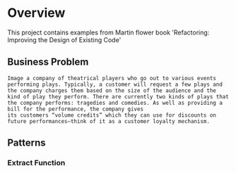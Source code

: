 # Overview 
This project contains examples from Martin flower book 'Refactoring: Improving the Design of Existing Code'


## Business Problem
```
Image a company of theatrical players who go out to various events performing plays. Typically, a customer will request a few plays and 
the company charges them based on the size of the audience and the kind of play they perform. There are currently two kinds of plays that 
the company performs: tragedies and comedies. As well as providing a bill for the performance, the company gives 
its customers “volume credits” which they can use for discounts on future performances—think of it as a customer loyalty mechanism.
```

## Patterns 

### Extract Function
